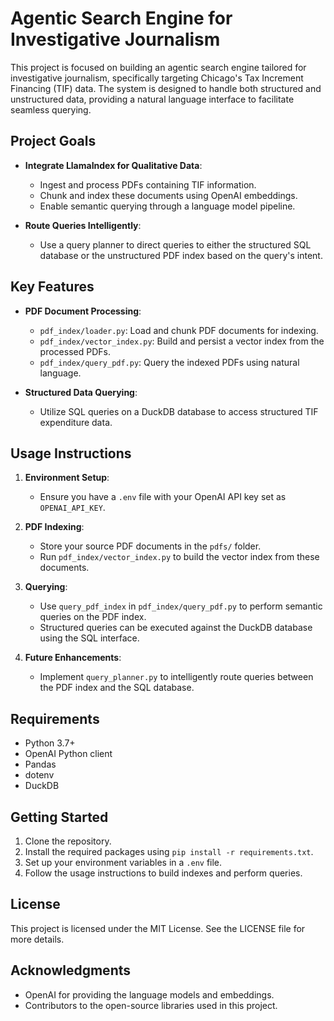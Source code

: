 # Agentic Search Engine for Investigative Journalism

This project is focused on building an agentic search engine tailored for investigative journalism, specifically targeting Chicago's Tax Increment Financing (TIF) data. The system is designed to handle both structured and unstructured data, providing a natural language interface to facilitate seamless querying.

## Project Goals

- **Integrate LlamaIndex for Qualitative Data**: 
  - Ingest and process PDFs containing TIF information.
  - Chunk and index these documents using OpenAI embeddings.
  - Enable semantic querying through a language model pipeline.

- **Route Queries Intelligently**:
  - Use a query planner to direct queries to either the structured SQL database or the unstructured PDF index based on the query's intent.

## Key Features

- **PDF Document Processing**:
  - `pdf_index/loader.py`: Load and chunk PDF documents for indexing.
  - `pdf_index/vector_index.py`: Build and persist a vector index from the processed PDFs.
  - `pdf_index/query_pdf.py`: Query the indexed PDFs using natural language.

- **Structured Data Querying**:
  - Utilize SQL queries on a DuckDB database to access structured TIF expenditure data.

## Usage Instructions

1. **Environment Setup**:
   - Ensure you have a `.env` file with your OpenAI API key set as `OPENAI_API_KEY`.

2. **PDF Indexing**:
   - Store your source PDF documents in the `pdfs/` folder.
   - Run `pdf_index/vector_index.py` to build the vector index from these documents.

3. **Querying**:
   - Use `query_pdf_index` in `pdf_index/query_pdf.py` to perform semantic queries on the PDF index.
   - Structured queries can be executed against the DuckDB database using the SQL interface.

4. **Future Enhancements**:
   - Implement `query_planner.py` to intelligently route queries between the PDF index and the SQL database.

## Requirements

- Python 3.7+
- OpenAI Python client
- Pandas
- dotenv
- DuckDB

## Getting Started

1. Clone the repository.
2. Install the required packages using `pip install -r requirements.txt`.
3. Set up your environment variables in a `.env` file.
4. Follow the usage instructions to build indexes and perform queries.

## License

This project is licensed under the MIT License. See the LICENSE file for more details.

## Acknowledgments

- OpenAI for providing the language models and embeddings.
- Contributors to the open-source libraries used in this project.

